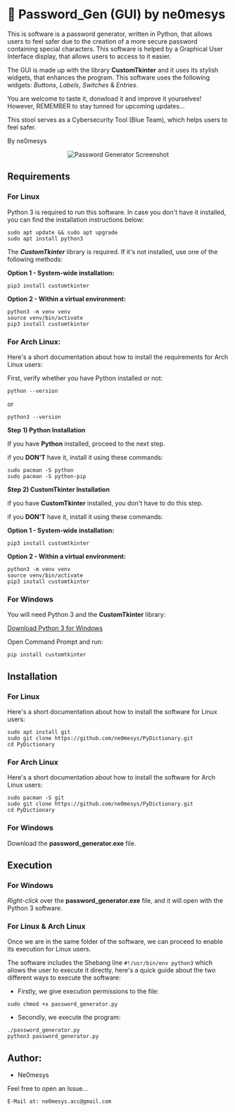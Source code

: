 # 🔐 Password_Gen (GUI) by ne0mesys
This is software is a password generator, written in Python, that allows users to feel safer due to the creation of a more secure password containing special characters. This software is helped by a Graphical 
User Interface display, that allows users to access to it easier. 

The GUI is made up with the library **CustomTkinter** and it uses its stylish widgets, that enhances the program. This software uses the following widgets: *Buttons*, *Labels*, *Switches* & *Entries*.

You are welcome to taste it, donwload it and improve it yourselves! However, REMEMBER to stay tunned for upcoming updates...

This stool serves as a Cybersecurity Tool (Blue Team), which helps users to feel safer. 

By ne0mesys

<p align="center">
  <img src="https://github.com/user-attachments/assets/d4d0ee1a-88eb-4f1c-826e-9c9bebf23791" alt="Password Generator Screenshot" />
</p>

## Requirements 

### For Linux

Python 3 is required to run this software. In case you don't have it installed, you can find the installation instructions below: 
```
sudo apt update && sudo apt upgrade
sudo apt install python3
```

The ***CustomTkinter*** library is required. If it's not installed, use one of the following methods: 
 
**Option 1 - System-wide installation:**
```
pip3 install customtkinter
```
**Option 2 - Within a virtual environment:**
```
python3 -m venv venv
source venv/bin/activate
pip3 install customtkinter 
```

### For Arch Linux:

Here's a short documentation about how to install the requirements for Arch Linux users:

First, verify whether you have Python installed or not: 
```
python --version
```
or 
```
python3 --version
```

**Step 1) Python Installation**

If you have **Python** installed, proceed to the next step.

if you **DON'T** have it, install it using these commands:
```
sudo pacman -S python
sudo pacman -S python-pip
```

**Step 2) CustomTkinter Installation**

if you have **CustomTkinter** installed, you don't have to do this step.

if you **DON'T** have it, install it using these commands:

**Option 1 - System-wide installation:**

```
pip3 install customtkinter
```

**Option 2 - Within a virtual environment:**

```
python3 -m venv venv
source venv/bin/activate
pip3 install customtkinter 
```

### For Windows

You will need Python 3 and the **CustomTkinter** library:

[Download Python 3 for Windows](https://www.python.org/downloads/windows/)

Open Command Prompt and run:
```
pip install customtkinter
```

## Installation 

### For Linux 

Here's a short documentation about how to install the software for Linux users: 
```
sudo apt install git 
sudo git clone https://github.com/ne0mesys/PyDictionary.git
cd PyDictionary
```

### For Arch Linux

Here's a short documentation about how to install the software for Arch Linux users:
```
sudo pacman -S git
sudo git clone https://github.com/ne0mesys/PyDictionary.git
cd PyDictionary
```

### For Windows

Download the **password_generator.exe** file.

## Execution

### For Windows

*Right-click* over the **password_generator.exe** file, and it will open with the Python 3 software. 

### For Linux & Arch Linux

Once we are in the same folder of the software, we can proceed to enable its execution for Linux users. 

The software includes the Shebang line  ``` #!/usr/bin/env python3 ``` which allows the user to execute it directly, here's a quick guide about the two different ways to execute the software:
* Firstly, we give execution permissions to the file: 
```
sudo chmod +x password_generator.py
```

* Secondly, we execute the program:

```
./password_generator.py
python3 password_generator.py
```

## Author:

* Ne0mesys

Feel free to open an Issue...
```
E-Mail at: ne0mesys.acc@gmail.com
```
